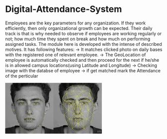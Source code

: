 # Digital-Attendance-System

Employees are the key parameters for any organization. If they work efficiently, then only organizational growth can be expected. Their daily track is that is why needed to observe if employees are working regularly or not; how much time they spent on break and how much on performing assigned tasks. The module here is developed with the intense of described motives. It has following features:
-> It matches clicked photo on daily bases with the registered one of relevant employee.
-> The GeoLocation of employee is automatically checked and then proceed for the next if he/she is in allowed campus locations(using Latitude and Longitude)
-> Checking image with the databse of employee
-> if get matched mark the Attendance of the perticular

![face_r](face_r.jpeg)
